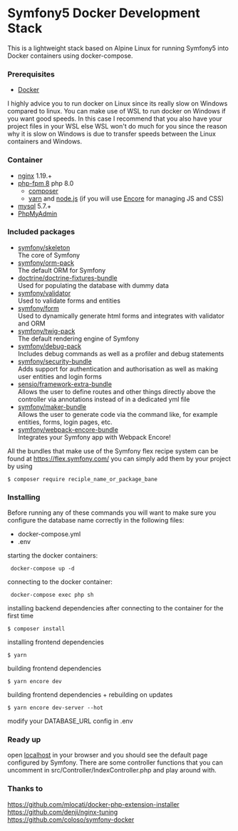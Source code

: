 # Symfony5 Docker Development Stack
This is a lightweight stack based on Alpine Linux for running Symfony5 into Docker containers using docker-compose. 

### Prerequisites
* [Docker](https://www.docker.com/)

I highly advice you to run docker on Linux since its really slow on Windows compared to linux. You can make use of WSL to run docker on Windows if you want good speeds. In this case I recommend that you also have your project files in your WSL else WSL won't do much for you since the reason why it is slow on Windows is due to transfer speeds between the Linux containers and Windows.

### Container
 - [nginx](https://hub.docker.com/_/nginx) 1.19.+
 - [php-fpm 8](https://hub.docker.com/_/php) php 8.0
    - [composer](https://getcomposer.org/) 
    - [yarn](https://yarnpkg.com/lang/en/) and [node.js](https://nodejs.org/en/) (if you will use [Encore](https://symfony.com/doc/current/frontend/encore/installation.html) for managing JS and CSS)
- [mysql](https://hub.docker.com/_/mysql/) 5.7.+
- [PhpMyAdmin](https://hub.docker.com/_/phpmyadmin)

### Included packages
- [symfony/skeleton](https://packagist.org/packages/symfony/skeleton) \
  The core of Symfony
- [symfony/orm-pack](https://packagist.org/packages/symfony/orm-pack) \
  The default ORM for Symfony
- [doctrine/doctrine-fixtures-bundle](https://packagist.org/packages/doctrine/doctrine-fixtures-bundle) \
  Used for populating the database with dummy data
- [symfony/validator](https://packagist.org/packages/symfony/validator) \
  Used to validate forms and entities
- [symfony/form](https://packagist.org/packages/symfony/form) \
  Used to dynamically generate html forms and integrates with validator and ORM
- [symfony/twig-pack](https://packagist.org/packages/symfony/twig-pack) \
  The default rendering engine of Symfony
- [symfony/debug-pack](https://packagist.org/packages/symfony/debug-pack) \
  Includes debug commands as well as a profiler and debug statements
- [symfony/security-bundle](https://packagist.org/packages/symfony/security-bundle) \
  Adds support for authentication and authorisation as well as making user entities and login forms
- [sensio/framework-extra-bundle](https://packagist.org/packages/sensio/framework-extra-bundle) \
  Allows the user to define routes and other things directly above the controller via annotations instead of in a dedicated yml file
- [symfony/maker-bundle](https://packagist.org/packages/symfony/maker-bundle) \
  Allows the user to generate code via the command like, for example entities, forms, login pages, etc.
- [symfony/webpack-encore-bundle](https://packagist.org/packages/symfony/webpack-encore-bundle) \
  Integrates your Symfony app with Webpack Encore!

All the bundles that make use of the Symfony flex recipe system can be found at https://flex.symfony.com/ 
you can simply add them by your project by using 
```
$ composer require reciple_name_or_package_bane
```

### Installing
Before running any of these commands you will want to make sure you configure the database name correctly in the following files:
- docker-compose.yml
- .env

starting the docker containers:
```
 docker-compose up -d
```
connecting to the docker container:
```
 docker-compose exec php sh
```
installing backend dependencies after connecting to the container for the first time
```
$ composer install
```
installing frontend dependencies
```
$ yarn
```
building frontend dependencies
```
$ yarn encore dev
```
building frontend dependencies + rebuilding on updates
```
$ yarn encore dev-server --hot
```

modify your DATABASE_URL config in .env 

### Ready up
open [localhost](http://localhost/) in your browser and you should see the default page configured by Symfony. There are some controller functions that you can uncomment in src/Controller/IndexController.php and play around with.
 
### Thanks to
https://github.com/mlocati/docker-php-extension-installer \
https://github.com/denji/nginx-tuning \
https://github.com/coloso/symfony-docker
